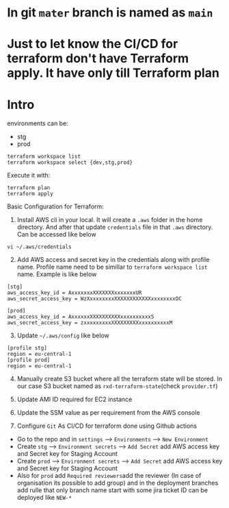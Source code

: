 # In git `mater` branch is named as `main`
# Just to let know the CI/CD for terraform don't have Terraform apply. It have only till Terraform plan
# Intro

environments can be:

- stg
- prod

```
terraform workspace list
terraform workspace select {dev,stg,prod}
```

Execute it with:

```
terraform plan
terraform apply
```

Basic Configuration for Terraform:

1. Install AWS cli in your local. It will create a `.aws` folder in the home directory. And after that update `credentials` file in that `.aws` directory. Can be accessed like below
```
vi ~/.aws/credentials
 ```  

2. Add AWS access and secret key in the credentials along with profile name. Profile name need to be simillar to `terraform workspace list` name. Example is like below
```
[stg]
aws_access_key_id = AxxxxxxxXXXXXXXxxxxxxxUR
aws_secret_access_key = WzXxxxxxxxxXXXXXXXXXXXXxxxxxxxxOC

[prod]
aws_access_key_id = AxxxxxxXXXXXXXXXXxxxxxxxxxxS
aws_secret_access_key = zxxxxxxxxxXXXXXXXXXxxxxxxxxxxM
```

3. Update `~/.aws/config` like below 
```
[profile stg]
region = eu-central-1
[profile prod]
region = eu-central-1
```

4. Manually create S3 bucket where all the terraform state will be stored. In our case S3 bucket named as `rxd-terraform-state`(check `provider.tf`)

5. Update AMI ID required for EC2 instance
6. Update the SSM value as per requirement from the AWS console
7. Configure `Git` As CI/CD for terraform done using Github actions

- Go to the repo and in `settings` --> `Environments` --> `New Environment`
- Create `stg` --> `Environment secrets` --> `Add Secret` add AWS access key and Secret key for Staging Account
- Create `prod` --> `Environment secrets` --> `Add Secret` add AWS access key and Secret key for Staging Account
- Also for `prod` add `Required reviewers`add the reviewer (In case of organisation its possible to add group) and in the deployment branches add rulle that only branch name start with some jira ticket ID can be deployed like `NEW-*`

